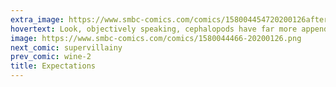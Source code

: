 ```yaml
---
extra_image: https://www.smbc-comics.com/comics/158004454720200126after.png
hovertext: Look, objectively speaking, cephalopods have far more appendages. So, let's not just put our hands over our eyes and pretend we don't see it.
image: https://www.smbc-comics.com/comics/1580044466-20200126.png
next_comic: supervillainy
prev_comic: wine-2
title: Expectations
---
```


